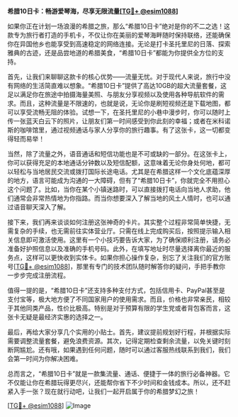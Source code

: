 **希腊10日卡：畅游爱琴海，尽享无限流量[[TG💪+ @esim1088](https://t.me/s/esim1088)]**

如果你正在计划一场浪漫的希腊之旅，那么“希腊10日卡”绝对是你的不二之选！这款专为旅行者打造的手机卡，不仅让你在美丽的爱琴海畔随时保持联络，还能确保你在异国他乡也能享受到高速稳定的网络连接。无论是打卡圣托里尼的日落、探索雅典的古迹，还是品尝地道的希腊美食，“希腊10日卡”都能为你提供全方位的支持。

首先，让我们来聊聊这款卡的核心优势——流量无忧。对于现代人来说，旅行中没有网络的生活简直难以想象。“希腊10日卡”提供了高达10GB的超大流量套餐，这足以满足你在旅途中拍摄海量美照、与朋友分享视频以及使用各种导航软件的需求。而且，这种流量是不限速的，也就是说，无论你是刷短视频还是下载地图，都可以享受流畅无阻的体验。试想一下，在圣托里尼的小巷中漫步时，你可以随时上传一张蓝天白云下的照片，让朋友们第一时间感受到你此刻的幸福；或者在米科诺斯的咖啡馆里，通过视频通话与家人分享你的旅行趣事。有了这张卡，这一切都变得轻而易举！

当然，除了流量之外，语音通话和短信功能也是不可或缺的一部分。在这张卡上，你可以获得充足的本地通话分钟数以及短信配额，这意味着无论你身处何地，都可以轻松与当地居民交流或拨打国际长途电话。尤其是在希腊这样一个文化底蕴深厚的地方，语言可能成为沟通的一大障碍，但有了“希腊10日卡”，你就完全不用担心这个问题了。比如，当你在某个小镇迷路时，可以直接拨打电话向当地人求助，他们通常会非常热情地为你指路。而当你想要深入了解当地的风土人情时，也可以通过语音聊天深入了解。

接下来，我们再来谈谈如何注册这张神奇的卡片。其实整个过程非常简单快捷，无需复杂的手续，也无需前往实体营业厅。只需在线上完成购买后，按照提示输入相关信息即可激活使用。这里有一个小技巧要告诉大家，为了确保顺利注册，请务必准备好护照信息以及准确的手机号码。此外，在填写地址时尽量选择离你最近的服务点，这样可以更快收到实体卡。如果你担心操作复杂，别忘了关注我们的官方账号[[TG💪+ @esim1088](https://t.me/s/esim1088)]，那里有专门的技术团队随时解答你的疑问，手把手教你一步步完成注册流程。

值得一提的是，“希腊10日卡”还支持多种支付方式，包括信用卡、PayPal甚至是支付宝等，极大地方便了不同国家用户的使用需求。而且，价格也非常亲民，相较于其他同类产品，性价比极高。特别是对于预算有限的学生党或者背包客而言，这张卡无疑是最经济实惠的选择之一。

最后，再给大家分享几个实用的小贴士。首先，建议提前规划好行程，并根据实际需要调整流量套餐，避免浪费资源。其次，记得定期检查剩余流量，以免关键时刻断网尴尬。还有哦，如果遇到任何问题，随时可以通过客服热线联系到我们，我们会第一时间为你解决困难。

总而言之，“希腊10日卡”就是一款集流量、通话、便捷于一体的旅行必备神器。它不仅能让你在希腊玩得更尽兴，还能帮你省下不少时间和金钱成本。所以，还不赶紧入手一张？现在就行动吧，让我们一起开启属于你的希腊梦幻之旅！

[[TG💪+ @esim1088](https://t.me/s/esim1088)] ![Image](https://i.postimg.cc/4NQfJmqS/Snipaste-2025-05-13-00-14-12.png)